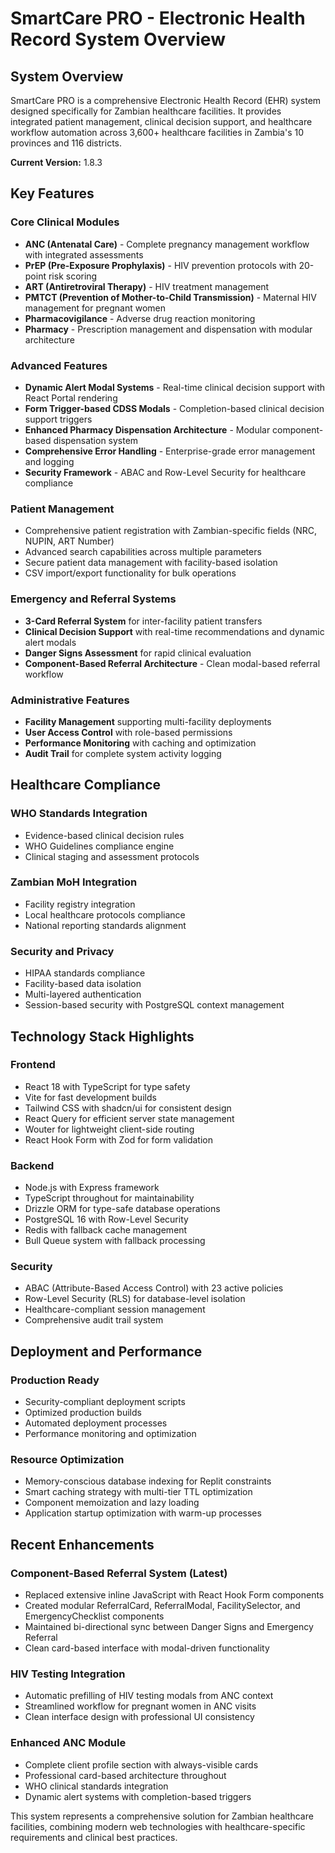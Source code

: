 # SmartCare PRO - Electronic Health Record System Overview

## System Overview

SmartCare PRO is a comprehensive Electronic Health Record (EHR) system designed specifically for Zambian healthcare facilities. It provides integrated patient management, clinical decision support, and healthcare workflow automation across 3,600+ healthcare facilities in Zambia's 10 provinces and 116 districts.

**Current Version:** 1.8.3

## Key Features

### Core Clinical Modules
- **ANC (Antenatal Care)** - Complete pregnancy management workflow with integrated assessments
- **PrEP (Pre-Exposure Prophylaxis)** - HIV prevention protocols with 20-point risk scoring
- **ART (Antiretroviral Therapy)** - HIV treatment management
- **PMTCT (Prevention of Mother-to-Child Transmission)** - Maternal HIV management for pregnant women
- **Pharmacovigilance** - Adverse drug reaction monitoring
- **Pharmacy** - Prescription management and dispensation with modular architecture

### Advanced Features
- **Dynamic Alert Modal Systems** - Real-time clinical decision support with React Portal rendering
- **Form Trigger-based CDSS Modals** - Completion-based clinical decision support triggers
- **Enhanced Pharmacy Dispensation Architecture** - Modular component-based dispensation system
- **Comprehensive Error Handling** - Enterprise-grade error management and logging
- **Security Framework** - ABAC and Row-Level Security for healthcare compliance

### Patient Management
- Comprehensive patient registration with Zambian-specific fields (NRC, NUPIN, ART Number)
- Advanced search capabilities across multiple parameters
- Secure patient data management with facility-based isolation
- CSV import/export functionality for bulk operations

### Emergency and Referral Systems
- **3-Card Referral System** for inter-facility patient transfers
- **Clinical Decision Support** with real-time recommendations and dynamic alert modals
- **Danger Signs Assessment** for rapid clinical evaluation
- **Component-Based Referral Architecture** - Clean modal-based referral workflow

### Administrative Features
- **Facility Management** supporting multi-facility deployments
- **User Access Control** with role-based permissions
- **Performance Monitoring** with caching and optimization
- **Audit Trail** for complete system activity logging

## Healthcare Compliance

### WHO Standards Integration
- Evidence-based clinical decision rules
- WHO Guidelines compliance engine
- Clinical staging and assessment protocols

### Zambian MoH Integration
- Facility registry integration
- Local healthcare protocols compliance
- National reporting standards alignment

### Security and Privacy
- HIPAA standards compliance
- Facility-based data isolation
- Multi-layered authentication
- Session-based security with PostgreSQL context management

## Technology Stack Highlights

### Frontend
- React 18 with TypeScript for type safety
- Vite for fast development builds
- Tailwind CSS with shadcn/ui for consistent design
- React Query for efficient server state management
- Wouter for lightweight client-side routing
- React Hook Form with Zod for form validation

### Backend
- Node.js with Express framework
- TypeScript throughout for maintainability
- Drizzle ORM for type-safe database operations
- PostgreSQL 16 with Row-Level Security
- Redis with fallback cache management
- Bull Queue system with fallback processing

### Security
- ABAC (Attribute-Based Access Control) with 23 active policies
- Row-Level Security (RLS) for database-level isolation
- Healthcare-compliant session management
- Comprehensive audit trail system

## Deployment and Performance

### Production Ready
- Security-compliant deployment scripts
- Optimized production builds
- Automated deployment processes
- Performance monitoring and optimization

### Resource Optimization
- Memory-conscious database indexing for Replit constraints
- Smart caching strategy with multi-tier TTL optimization
- Component memoization and lazy loading
- Application startup optimization with warm-up processes

## Recent Enhancements

### Component-Based Referral System (Latest)
- Replaced extensive inline JavaScript with React Hook Form components
- Created modular ReferralCard, ReferralModal, FacilitySelector, and EmergencyChecklist components
- Maintained bi-directional sync between Danger Signs and Emergency Referral
- Clean card-based interface with modal-driven functionality

### HIV Testing Integration
- Automatic prefilling of HIV testing modals from ANC context
- Streamlined workflow for pregnant women in ANC visits
- Clean interface design with professional UI consistency

### Enhanced ANC Module
- Complete client profile section with always-visible cards
- Professional card-based architecture throughout
- WHO clinical standards integration
- Dynamic alert systems with completion-based triggers

This system represents a comprehensive solution for Zambian healthcare facilities, combining modern web technologies with healthcare-specific requirements and clinical best practices.